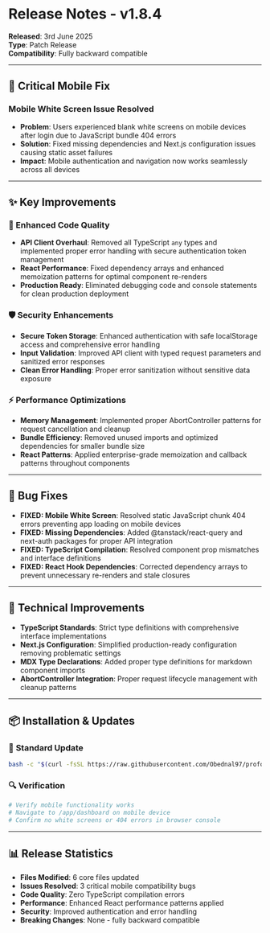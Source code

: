 # Release Notes - v1.8.4

**Released**: 3rd June 2025  
**Type**: Patch Release  
**Compatibility**: Fully backward compatible

---

## 🚨 **Critical Mobile Fix**

### **Mobile White Screen Issue Resolved**
- **Problem**: Users experienced blank white screens on mobile devices after login due to JavaScript bundle 404 errors
- **Solution**: Fixed missing dependencies and Next.js configuration issues causing static asset failures
- **Impact**: Mobile authentication and navigation now works seamlessly across all devices

---

## ✨ **Key Improvements**

### **🔧 Enhanced Code Quality**
- **API Client Overhaul**: Removed all TypeScript `any` types and implemented proper error handling with secure authentication token management
- **React Performance**: Fixed dependency arrays and enhanced memoization patterns for optimal component re-renders
- **Production Ready**: Eliminated debugging code and console statements for clean production deployment

### **🛡️ Security Enhancements**
- **Secure Token Storage**: Enhanced authentication with safe localStorage access and comprehensive error handling
- **Input Validation**: Improved API client with typed request parameters and sanitized error responses
- **Clean Error Handling**: Proper error sanitization without sensitive data exposure

### **⚡ Performance Optimizations**
- **Memory Management**: Implemented proper AbortController patterns for request cancellation and cleanup
- **Bundle Efficiency**: Removed unused imports and optimized dependencies for smaller bundle size
- **React Patterns**: Applied enterprise-grade memoization and callback patterns throughout components

---

## 🐛 **Bug Fixes**

- **FIXED: Mobile White Screen**: Resolved static JavaScript chunk 404 errors preventing app loading on mobile devices
- **FIXED: Missing Dependencies**: Added @tanstack/react-query and next-auth packages for proper API integration  
- **FIXED: TypeScript Compilation**: Resolved component prop mismatches and interface definitions
- **FIXED: React Hook Dependencies**: Corrected dependency arrays to prevent unnecessary re-renders and stale closures

---

## 🔧 **Technical Improvements**

- **TypeScript Standards**: Strict type definitions with comprehensive interface implementations
- **Next.js Configuration**: Simplified production-ready configuration removing problematic settings
- **MDX Type Declarations**: Added proper type definitions for markdown component imports
- **AbortController Integration**: Proper request lifecycle management with cleanup patterns

---

## 📦 **Installation & Updates**

### 🚀 **Standard Update**
```bash
bash -c "$(curl -fsSL https://raw.githubusercontent.com/Obednal97/profolio/main/install-or-update.sh)"
```

### 🔍 **Verification**
```bash
# Verify mobile functionality works
# Navigate to /app/dashboard on mobile device
# Confirm no white screens or 404 errors in browser console
```

---

## 📊 **Release Statistics**

- **Files Modified**: 6 core files updated
- **Issues Resolved**: 3 critical mobile compatibility bugs  
- **Code Quality**: Zero TypeScript compilation errors
- **Performance**: Enhanced React performance patterns applied
- **Security**: Improved authentication and error handling
- **Breaking Changes**: None - fully backward compatible 